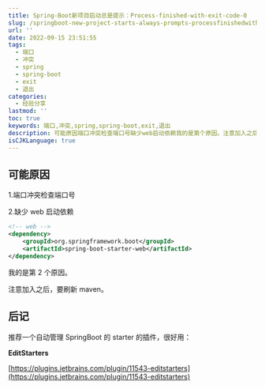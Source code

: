 ```yaml
---
title: Spring-Boot新项目启动总是提示：Process-finished-with-exit-code-0
slug: /springboot-new-project-starts-always-prompts-processfinishedwithexitcode0-zqkshk.html
url: ''
date: 2022-09-15 23:51:55
tags:
  - 端口
  - 冲突
  - spring
  - spring-boot
  - exit
  - 退出
categories:
  - 经验分享
lastmod: ''
toc: true
keywords: 端口,冲突,spring,spring-boot,exit,退出
description: 可能原因端口冲突检查端口号缺少web启动依赖我的是第个原因。注意加入之后要刷新maven。后记推荐一个自动管理springboot的starter的插件很好用_editstartershttps_pluginsjetbrainscomplugineditstarters‍
isCJKLanguage: true
---
```

## 可能原因

1.端口冲突检查端口号

2.缺少 web 启动依赖

```xml
<!-- web -->
<dependency>
    <groupId>org.springframework.boot</groupId>
    <artifactId>spring-boot-starter-web</artifactId>
</dependency>
```

我的是第 2 个原因。

注意加入之后，要刷新 maven。

## 后记

推荐一个自动管理 SpringBoot 的 starter 的插件，很好用：

**EditStarters**

[https://plugins.jetbrains.com/plugin/11543-editstarters](https://plugins.jetbrains.com/plugin/11543-editstarters)

‍